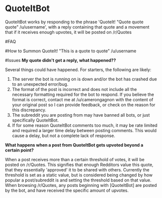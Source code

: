 # QuoteItBot
QuoteItBot works by responding to the phrase 'QuoteIt! "Quote quote quote" /u/username', with a reply containing that quote and a movement that if it receives enough upvotes, it will be posted on /r/Quotes

#FAQ

#How to Summon
QuoteIt! "This is a quote to quote" /u/username

#Issues
**My quote didn't get a reply, what happened??**

Several things could have happened. For starters, the following are likely:
1) The server the bot is running on is down and/or the bot has crashed due to an unexpected error/bug.
2) The format of the post is incorrect and does not include all the necessary formatting required for the bot to respond. If you believe the format is correct, contact me at /u/camerongagnon with the content of your original post so I can provide feedback, or check on the reason for this discrepancy.
3) The subreddit you are posting from may have banned all bots, or just specifically QuoteItBot.
4) If for some reason QuoteItBot comments too much, it may be rate limited and required a larger time delay between posting comments. This would cause a delay, but not a complete lack of response.

**What happens when a post from QuoteItBot gets upvoted beyond a certain point?**

When a post receives more than a certain threshold of votes, it will be posted on /r/Quotes. This signifies that enough Redditors value this quote, that they essentially 'approved' it to be shared with others. Currently the threshold is set as a static value, but is considered being changed by how popular a post/subreddit is and setting the threshold based on that value. When browsing /r/Quotes, any posts beginning with [QuoteItBot] are posted by the bot, and have received the specific amount of upvotes.

